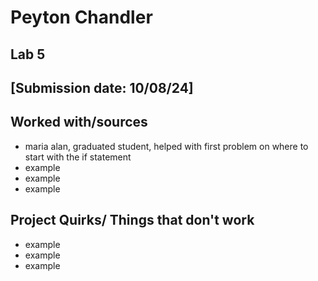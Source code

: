 # Peyton Chandler
## Lab 5
## [Submission date: 10/08/24]
## Worked with/sources 
* maria alan, graduated student, helped with first problem on where to start with the if statement
* example
* example
* example
## Project Quirks/ Things that don't work
* example
* example
* example
